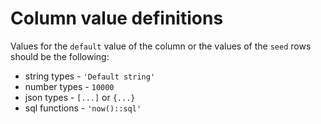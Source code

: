 # Column value definitions

Values for the `default` value of the column or the values of the `seed` rows should be the following:

* string types - `'Default string'`
* number types - `10000`
* json types - `[...]` or `{...}`
* sql functions - `'now()::sql'`
